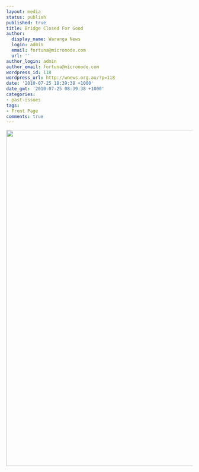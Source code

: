 ```yaml
---
layout: media
status: publish
published: true
title: Bridge Closed For Good
author:
  display_name: Waranga News
  login: admin
  email: fortuna@micronode.com
  url: ''
author_login: admin
author_email: fortuna@micronode.com
wordpress_id: 118
wordpress_url: http://wnews.org.au/?p=118
date: '2010-07-25 18:39:38 +1000'
date_gmt: '2010-07-25 08:39:38 +1000'
categories:
- past-issues
tags:
- Front Page
comments: true
---
```


<a href="{{ site.url }}/images/2010/07/24-June-2010.jpg"><img class="alignnone size-full wp-image-113" title="24 June 2010" src="{{ site.url }}/images/2010/07/24-June-2010.jpg" alt="" width="624" height="907" /></a>
